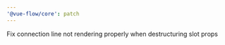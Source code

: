 ```yaml
---
'@vue-flow/core': patch
---
```


Fix connection line not rendering properly when destructuring slot props
